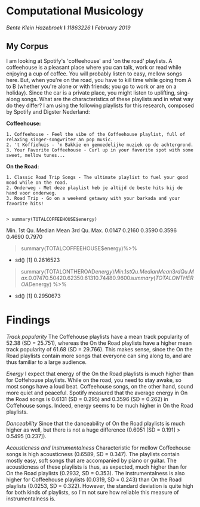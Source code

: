 # Computational Musicology
*Bente Klein Hazebroek*  **I**  *11863226*  **I**  *February 2019*

## My Corpus
I am looking at Spotify's 'coffeehouse' and 'on the road' playlists. A coffeehouse is a pleasant place where you can talk, work or read while enjoying a cup of coffee. You will probably listen to easy, mellow songs here. But, when you're on the road, you have to kill time while going from A to B (whether you're alone or with friends; you go to work or are on a holiday). Since the car is a private place, you might listen to uplifting, sing-along songs. What are the characteristics of these playlists and in what way do they differ? I am using the following playlists for this research, composed by Spotify and Digster Nederland:

  **Coffeehouse:**
  
    1. Coffeehouse - Feel the vibe of the Coffeehouse playlist, full of relaxing singer-songwriter an pop music.    
    2. 't Koffiehuis - 'n Bakkie en gemoedelijke muziek op de achtergrond.    
    3. Your Favorite Coffeehouse - Curl up in your favorite spot with some sweet, mellow tunes...
  
 **On the Road:**
 
    1. Classic Road Trip Songs - The ultimate playlist to fuel your good mood while on the road.
    2. Onderweg - Met deze playlist heb je altijd de beste hits bij de hand voor onderweg.
    3. Road Trip - Go on a weekend getaway with your barkada and your favorite hits!
    
    
    > summary(TOTALCOFFEEHOUSE$energy)
   Min. 1st Qu.  Median    Mean 3rd Qu.    Max. 
 0.0147  0.2160  0.3590  0.3596  0.4690  0.7970 
> summary(TOTALCOFFEEHOUSE$energy)%>%
+ sd()
[1] 0.2616523
> summary(TOTALONTHEROAD$energy)
   Min. 1st Qu.  Median    Mean 3rd Qu.    Max. 
 0.0747  0.5042  0.6235  0.6131  0.7448  0.9600 
> summary(TOTALONTHEROAD$energy) %>%
+ sd()
[1] 0.2950673
> 
    
# Findings

*Track popularity*
The Coffehouse playlists have a mean track popularity of 52.38 (SD = 25.751), whereas the On the Road playlists have a higher mean track popularity of 61.68 (SD = 29.766). This makes sense, since the On the Road playlists contain more songs that everyone can sing along to, and are thus familiar to a large audience. 

*Energy*
I expect that energy of the On the Road playlists is much higher than for Coffehouse playlists. While on the road, you need to stay awake, so most songs have a loud beat. Coffeehouse songs, on the other hand, sound more quiet and peaceful. Spotify measured that the average energy in On the Road songs is 0.6131 (SD = 0.295) and 0.3596 (SD = 0.262) in Coffehouse songs. Indeed, energy seems to be much higher in On the Road playlists. 

*Danceability*
Since 
that the danceability of On the Road playlists is much higher as well, but there is not a huge difference (0.6051 [SD = 0.191] > 0.5495 [0.237]).

*Acousticness and Instrumentalness*
Characteristic for mellow Coffeehouse songs is high acousticness (0.6589, SD = 0.347). The playlists contain mostly easy, soft songs that are accompanied by piano or guitar. The acousticness of these playlists is thus, as expected, much higher than for On the Road playlists (0.2932, SD = 0.353). The instrumentalness is also higher for Coffeehouse playlists (0.0319, SD = 0.243) than On the Road playlists (0.0253, SD = 0.322). However, the standard deviation is quite high for both kinds of playlists, so I'm not sure how reliable this measure of instrumentalness is. 
  
